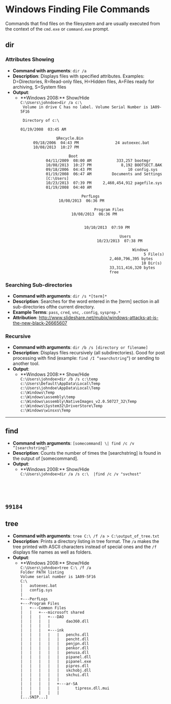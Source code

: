 <!-- Code for collapse and expand -->
<script type="text/javascript"> 
$(document).ready(function() { 
$('div.view').hide(); 
$('div.slide').click(function() {
$(this).next('div.view').slideToggle('fast'); 
return false; 
}); 
}); 
</script>

# Windows Finding File Commands

Commands that find files on the filesystem and are usually executed from the context of the `cmd.exe` or `command.exe` prompt.

## dir
### Attributes Showing
 * **Command with arguments**: `dir /a`
 * **Description**: Displays files with specified attributes. Examples: D=Directories, R=Read-only files, H=Hidden files, A=Files ready for archiving, S=System files
 * **Output**:
   * <div class="slide" style="cursor: pointer;"> **Windows 2008:** Show/Hide</div><div class="view"><code>C:\Users\johndoe>dir /a c:\<br> Volume in drive C has no label. Volume Serial Number is 1A09-5F16<br><br> Directory of c:\<br><br>01/19/2008  03:45 AM    <DIR>          $Recycle.Bin<br>09/18/2006  04:43 PM                24 autoexec.bat<br>10/08/2013  10:27 PM    <DIR>          Boot<br>04/11/2009  08:00 AM           333,257 bootmgr<br>10/08/2013  10:27 PM             8,192 BOOTSECT.BAK<br>09/18/2006  04:43 PM                10 config.sys<br>01/19/2008  06:47 AM    <JUNCTION>     Documents and Settings [C:\Users]<br>10/23/2013  07:39 PM     2,460,454,912 pagefile.sys<br>01/19/2008  04:40 AM    <DIR>          PerfLogs<br>10/08/2013  06:36 PM    <DIR>          Program Files<br>10/08/2013  06:36 PM    <DIR> <br>10/10/2013  07:59 PM    <DIR>          Users<br>10/23/2013  07:38 PM    <DIR>          Windows<br>               5 File(s)  2,460,796,395 bytes<br>              10 Dir(s)  33,311,416,320 bytes free</code></div> 

### Searching Sub-directories
 * **Command with arguments**: `dir /s *[term]*` 
 * **Description**: Searches for the word entered in the [term]  section in all sub-directories ofthe current directory.
 * **Example Terms**: `pass`, `cred`, `vnc`, `.config`, `sysprep.*`
 * **Attribution**: http://www.slideshare.net/mubix/windows-attacks-at-is-the-new-black-26665607

### Recursive
 * **Command with arguments**: `dir /b /s [directory or filename]`
 * **Description**: Displays files recursively (all subdirectories). Good for post processing with find (example: `find /I “searchstring”`) or sending to another tool.
 * **Output**:
   * <div class="slide" style="cursor: pointer;"> **Windows 2008:** Show/Hide</div><div class="view"><code>C:\Users\johndoe>dir /b /s c:\temp<br>c:\Users\Default\AppData\Local\Temp<br>c:\Users\johndoe\AppData\Local\Temp<br>c:\Windows\Temp<br>c:\Windows\assembly\temp<br>c:\Windows\assembly\NativeImages_v2.0.50727_32\Temp<br>c:\Windows\System32\DriverStore\Temp<br>c:\Windows\winsxs\Temp</code></div> 
----   

## find
 * **Command with arguments**: `[somecommand] \| find /c /v ”[searchstring]”`
 * **Description**: Counts the number of times the [searchstring] is found in the output of [somecommand].
 * **Output**:
   * <div class="slide" style="cursor: pointer;"> **Windows 2008:** Show/Hide</div><div class="view"><code>C:\Users\johndoe>dir /a /s c:\  |find /c /v "svchost"
99184</code></div>
----

## tree
 * **Command with arguments**: `tree C:\ /f /a > C:\output_of_tree.txt`
 * **Description**: Prints a directory listing in tree format. The `/a` makes the tree printed with ASCII characters instead of special ones and the `/f` displays file names as well as folders.
 * **Output**:
   * <div class="slide" style="cursor: pointer;"> **Windows 2008:** Show/Hide</div><div class="view"><code>C:\Users\johndoe>tree C:\ /f /a<br>Folder PATH listing<br>Volume serial number is 1A09-5F16<br>C:\<br>|   autoexec.bat<br>|   config.sys<br>|<br>+---PerfLogs<br>+---Program Files<br>|   +---Common Files<br>|   |   +---microsoft shared<br>|   |   |   +---DAO<br>|   |   |   |       dao360.dll<br>|   |   |   |<br>|   |   |   +---ink<br>|   |   |   |   |   penchs.dll<br>|   |   |   |   |   pencht.dll<br>|   |   |   |   |   penjpn.dll<br>|   |   |   |   |   penkor.dll<br>|   |   |   |   |   penusa.dll<br>|   |   |   |   |   pipanel.dll<br>|   |   |   |   |   pipanel.exe<br>|   |   |   |   |   pipres.dll<br>|   |   |   |   |   skchobj.dll<br>|   |   |   |   |   skchui.dll<br>|   |   |   |   |<br>|   |   |   |   +---ar-SA<br>|   |   |   |   |       tipresx.dll.mui<br>|   |   |   |   |<br>[...SNIP...]</code></div> 
